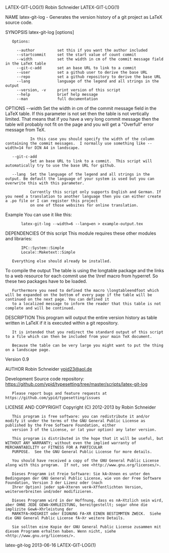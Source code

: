 LATEX-GIT-LOG(1)                                                                     Robin Schneider                                                                     LATEX-GIT-LOG(1)

NAME
       latex-git-log - Generates the version history of a git project as LaTeX source code.

SYNOPSIS
       latex-git-log [options]

       Options:

         --author          set this if you want the author included
         --startcommit     set the start value of count commit
         --width           set the width in cm of the commit message field in the LaTeX table
         --git-c-add       set an base URL to link to a commit
         --user            set a github user to derive the base URL
         --repo            set a github repository to derive the base URL
         --lang            language of the legend and all strings in the output
         --version, -v     print version of this script
         --help            brief help message
         --man             full documentation

OPTIONS
       --width Set the width in cm of the commit message field in the LaTeX table. If this parameter is not set then the table is not vertically limited. That means that if you have a
               very long commit message then the table will probably not fit on the page and you will get a "Overfull" error message from TeX.

               In this case you should specify the width of the column containing the commit messages.  I normally use something like --width=14 for DIN A4 in landscape.

       --git-c-add
               Set an base URL to link to a commit.  This script will automatically try to use the base URL for github.

       --lang  Set the language of the legend and all strings in the output. Be default the language of your system is used but you can overwrite this with this parameter.

               Currently this script only supports English and German. If you need a translation to another language then you can either create a .po file or I can register this project
               on one of those websites for online translation.

Example
       You can use it like this:

           latex-git-log --width=6 --lang=en > example-output.tex

DEPENDENCIES
   Of this script
       This module requires these other modules and libraries:

           IPC::System::Simple
           Locale::Maketext::Simple

       Everything else should already be installed.

   To compile the output
       The table is using the longtable package and the links to a web resource for each commit use the \href macro from hyperref. So these two packages have to be loaded.

       Furthermore you need to defined the macro \longtableendfoot which will be expanded on the bottom of every page if the table will be continued on the next page. You can defined it
       to a localized message to inform the reader that this table is not complete and will be continued.

DESCRIPTION
       This program will output the entire version history as table written in LaTeX if it is executed within a git repository.

       It is intended that you redirect the standard output of this script to a file which can then be included from your main TeX document.

       Because the table can be very large you might want to put the thing on a landscape page.

Version
       0.9

AUTHOR
       Robin Schneider <ypid23@aol.de>

Development
       Source code repository: https://github.com/ypid/typesetting/tree/master/scripts/latex-git-log

       Please report bugs and feature requests at https://github.com/ypid/typesetting/issues

LICENSE AND COPYRIGHT
       Copyright (C) 2012-2013 by Robin Schneider

       This program is free software: you can redistribute it and/or modify it under the terms of the GNU General Public License as published by the Free Software Foundation, either
       version 3 of the License, or (at your option) any later version.

       This program is distributed in the hope that it will be useful, but WITHOUT ANY WARRANTY; without even the implied warranty of MERCHANTABILITY or FITNESS FOR A PARTICULAR
       PURPOSE.  See the GNU General Public License for more details.

       You should have received a copy of the GNU General Public License along with this program.  If not, see <http://www.gnu.org/licenses/>.

       Dieses Programm ist Freie Software: Sie kA~Xnnen es unter den Bedingungen der GNU General Public License, wie von der Free Software Foundation, Version 3 der Lizenz oder (nach
       Ihrer Option) jeder spA~Xteren verA~Xffentlichten Version, weiterverbreiten und/oder modifizieren.

       Dieses Programm wird in der Hoffnung, dass es nA~Xtzlich sein wird, aber OHNE JEDE GEWA~XHRLEISTUNG, bereitgestellt; sogar ohne die implizite GewA~Xhrleistung der
       MARKTFA~XHIGKEIT oder EIGNUNG FA~XR EINEN BESTIMMTEN ZWECK.  Siehe die GNU General Public License fA~Xr weitere Details.

       Sie sollten eine Kopie der GNU General Public License zusammen mit diesem Programm erhalten haben. Wenn nicht, siehe <http://www.gnu.org/licenses/>.

latex-git-log                                                                           2013-06-16                                                                       LATEX-GIT-LOG(1)
